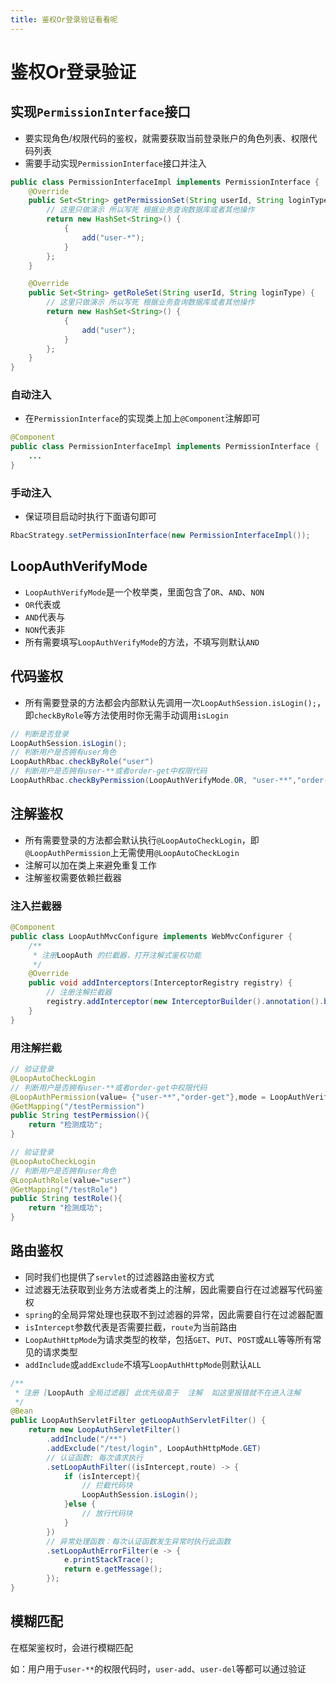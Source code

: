 ```yaml
---
title: 鉴权Or登录验证看看呢
---
```


# 鉴权Or登录验证

## 实现`PermissionInterface`接口

- 要实现角色/权限代码的鉴权，就需要获取当前登录账户的角色列表、权限代码列表
- 需要手动实现`PermissionInterface`接口并注入

```java
public class PermissionInterfaceImpl implements PermissionInterface {
    @Override
    public Set<String> getPermissionSet(String userId, String loginType) {
        // 这里只做演示 所以写死 根据业务查询数据库或者其他操作
        return new HashSet<String>() {
            {
                add("user-*");
            }
        };
    }

    @Override
    public Set<String> getRoleSet(String userId, String loginType) {
        // 这里只做演示 所以写死 根据业务查询数据库或者其他操作
        return new HashSet<String>() {
            {
                add("user");
            }
        };
    }
}
```

### 自动注入

- 在`PermissionInterface`的实现类上加上`@Component`注解即可

```java
@Component
public class PermissionInterfaceImpl implements PermissionInterface {
    ...
}
```

### 手动注入

- 保证项目启动时执行下面语句即可

```java
RbacStrategy.setPermissionInterface(new PermissionInterfaceImpl());
```

## LoopAuthVerifyMode

- `LoopAuthVerifyMode`是一个枚举类，里面包含了`OR`、`AND`、`NON`
- `OR`代表或
- `AND`代表与
- `NON`代表非
- 所有需要填写`LoopAuthVerifyMode`的方法，不填写则默认`AND`

## 代码鉴权

- 所有需要登录的方法都会内部默认先调用一次`LoopAuthSession.isLogin();`，即`checkByRole`等方法使用时你无需手动调用`isLogin`

```java
// 判断是否登录
LoopAuthSession.isLogin();
// 判断用户是否拥有user角色
LoopAuthRbac.checkByRole("user")
// 判断用户是否拥有user-**或者order-get中权限代码
LoopAuthRbac.checkByPermission(LoopAuthVerifyMode.OR, "user-**","order-get")
```

## 注解鉴权

- 所有需要登录的方法都会默认执行`@LoopAutoCheckLogin`，即`@LoopAuthPermission`上无需使用`@LoopAutoCheckLogin`
- 注解可以加在类上来避免重复工作
- 注解鉴权需要依赖拦截器

### 注入拦截器

```java
@Component
public class LoopAuthMvcConfigure implements WebMvcConfigurer {
    /**
     * 注册LoopAuth 的拦截器，打开注解式鉴权功能
     */
    @Override
    public void addInterceptors(InterceptorRegistry registry) {
        // 注册注解拦截器
        registry.addInterceptor(new InterceptorBuilder().annotation().builder()).addPathPatterns("/**");
    }
}
```

### 用注解拦截

```java
// 验证登录
@LoopAutoCheckLogin
// 判断用户是否拥有user-**或者order-get中权限代码
@LoopAuthPermission(value= {"user-**","order-get"},mode = LoopAuthVerifyMode.OR)
@GetMapping("/testPermission")
public String testPermission(){
    return "检测成功";
}

// 验证登录
@LoopAutoCheckLogin
// 判断用户是否拥有user角色
@LoopAuthRole(value="user")
@GetMapping("/testRole")
public String testRole(){
    return "检测成功";
}   
```

## 路由鉴权

- 同时我们也提供了`servlet`的过滤器路由鉴权方式
- 过滤器无法获取到业务方法或者类上的注解，因此需要自行在过滤器写代码鉴权
- `spring`的全局异常处理也获取不到过滤器的异常，因此需要自行在过滤器配置
- `isIntercept`参数代表是否需要拦截，`route`为当前路由
- `LoopAuthHttpMode`为请求类型的枚举，包括`GET`、`PUT`、`POST`或`ALL`等等所有常见的请求类型
- `addInclude`或`addExclude`不填写`LoopAuthHttpMode`则默认`ALL`

```java
/**
 * 注册 [LoopAuth 全局过滤器] 此优先级高于  注解  如这里报错就不在进入注解
 */
@Bean
public LoopAuthServletFilter getLoopAuthServletFilter() {
    return new LoopAuthServletFilter()
        .addInclude("/**")
        .addExclude("/test/login", LoopAuthHttpMode.GET)
        // 认证函数: 每次请求执行
        .setLoopAuthFilter((isIntercept,route) -> {
            if (isIntercept){
                // 拦截代码块
                LoopAuthSession.isLogin();
            }else {
                // 放行代码块
            }
        })
        // 异常处理函数：每次认证函数发生异常时执行此函数
        .setLoopAuthErrorFilter(e -> {
            e.printStackTrace();
            return e.getMessage();
        });
}

```


## 模糊匹配

在框架鉴权时，会进行模糊匹配

如：用户用于`user-**`的权限代码时，`user-add`、`user-del`等都可以通过验证